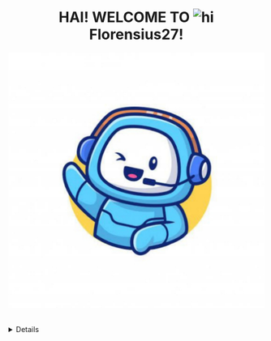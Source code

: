 <h1 align="center">HAI! WELCOME TO <img src="https://user-images.githubusercontent.com/1303154/88677602-1635ba80-d120-11ea-84d8-d263ba5fc3c0.gif" width="60px" alt="hi"><br>Florensius27!</h1>


<p align="center">

<p align="center">
  <img src="https://raw.githubusercontent.com/Arya274/Arya274/main/20210127_212936.jpg" />
 &nbsp;&nbsp; 
<details>

## Simple Whatsapp Bot

### FOR TERMUX USER
```bash
> pkg update && pkg upgrade
> pkg install git
> pkg install nodejs
> pkg install ffmpeg
> pkg install imagemagick
> git clone https://github.com/Florensius27/Loren-BOT
> cd Loren-BOT
> npm install
```
#### Run
```bash
> node . [<session name>] (session name is optional)
```
## Note
```bash
[Y/n] = Y
[Default=N] = Y
```
---------

### FOR WINDOWS/VPS/RDP USER
```bash
> git clone https://github.com/Florensius27/Loren-BOT
> cd Loren-BOT
> npm install
```
#### Run
```bash
> node index.js
```
